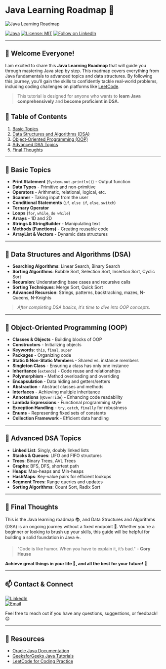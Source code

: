# Java Learning Roadmap 🚀

![Java Learning Roadmap](https://media.geeksforgeeks.org/wp-content/uploads/20230823152056/What-is-Advance-JAVA.png)

[![Java](https://img.shields.io/badge/Java-Beginner%20to%20Advanced-red)](https://www.oracle.com/java/)
[![License: MIT](https://img.shields.io/badge/License-MIT-yellow.svg)](https://opensource.org/licenses/MIT)
[![Follow on LinkedIn](https://img.shields.io/badge/Follow%20Me-LinkedIn-blue)](https://www.linkedin.com/in/vinay-sandeep-dwarampudi-ab87ab291/) 

---

## 🎉 Welcome Everyone!

I am excited to share this **Java Learning Roadmap** that will guide you through mastering Java step by step. This roadmap covers everything from Java fundamentals to advanced topics and data structures. By following this journey, you'll gain the skills to confidently tackle real-world problems, including coding challenges on platforms like [LeetCode](https://leetcode.com/).

> This tutorial is designed for anyone who wants to **learn Java comprehensively** and **become proficient in DSA**.

## 📝 Table of Contents
1. [Basic Topics](#basic-topics)
2. [Data Structures and Algorithms (DSA)](#data-structures-and-algorithms-dsa)
3. [Object-Oriented Programming (OOP)](#object-oriented-programming-oop)
4. [Advanced DSA Topics](#advanced-dsa-topics)
5. [Final Thoughts](#-final-thoughts)

---

## 🦾 Basic Topics

- **Print Statement** (`System.out.println()`) - Output function
- **Data Types** - Primitive and non-primitive
- **Operators** - Arithmetic, relational, logical, etc.
- **Scanner** - Taking input from the user
- **Conditional Statements** (`if`, `else if`, `else`, `switch`)
- **Ternary Operator**
- **Loops** (`for`, `while`, `do while`)
- **Arrays** - 1D and 2D
- **Strings & StringBuilder** - Manipulating text
- **Methods (Functions)** - Creating reusable code
- **ArrayList & Vectors** - Dynamic data structures

---

## 🦾 Data Structures and Algorithms (DSA)

- **Searching Algorithms**: Linear Search, Binary Search
- **Sorting Algorithms**: Bubble Sort, Selection Sort, Insertion Sort, Cyclic Sort
- **Recursion**: Understanding base cases and recursive calls
- **Sorting Techniques**: Merge Sort, Quick Sort
- **Advanced Recursion**: Strings, patterns, backtracking, mazes, N-Queens, N-Knights

> _After completing DSA basics, it's time to dive into OOP concepts._

---

## 🦾 Object-Oriented Programming (OOP)

- **Classes & Objects** - Building blocks of OOP
- **Constructors** - Initializing objects
- **Keywords**: `this`, `final`, `super`
- **Packages** - Organizing code
- **Static & Non-Static Members** - Shared vs. instance members
- **Singleton Class** - Ensuring a class has only one instance
- **Inheritance** (`extends`) - Code reuse and relationships
- **Polymorphism** - Method overloading and overriding
- **Encapsulation** - Data hiding and getters/setters
- **Abstraction** - Abstract classes and methods
- **Interfaces** - Achieving multiple inheritance
- **Annotations** (`@Override`) - Enhancing code readability
- **Lambda Expressions** - Functional programming style
- **Exception Handling** - `try`, `catch`, `finally` for robustness
- **Enums** - Representing fixed sets of constants
- **Collection Framework** - Efficient data handling

---

## 🦾 Advanced DSA Topics

- **Linked List**: Singly, doubly linked lists
- **Stacks & Queues**: LIFO and FIFO structures
- **Trees**: Binary Trees, AVL Trees
- **Graphs**: BFS, DFS, shortest path
- **Heaps**: Max-heaps and Min-heaps
- **HashMaps**: Key-value pairs for efficient lookups
- **Segment Trees**: Range queries and updates
- **Sorting Algorithms**: Count Sort, Radix Sort

---

## 🌟 Final Thoughts

This is the Java learning roadmap 📚, and Data Structures and Algorithms (DSA) is an ongoing journey without a fixed endpoint 🚀. Whether you're a beginner or looking to brush up your skills, this guide will be helpful for building a solid foundation in Java ☕.

> "Code is like humor. When you have to explain it, it’s bad." - **Cory House**

**Achieve great things in your life 🌟, and all the best for your future! 🌟** 

---

## 📫 Contact & Connect
[![LinkedIn](https://img.shields.io/badge/Connect%20with%20me-LinkedIn-blue)](https://www.linkedin.com/in/vinay-sandeep-dwarampudi-ab87ab291/)  
[![Email](https://img.shields.io/badge/Email-Vinay%20Sandeep%20Dwarampudi-green)](mailto:vinaysandeep782@gmail.com)

Feel free to reach out if you have any questions, suggestions, or feedback! 😊

---

## 📌 Resources
- [Oracle Java Documentation](https://docs.oracle.com/en/java/)
- [GeeksforGeeks Java Tutorials](https://www.geeksforgeeks.org/java/)
- [LeetCode for Coding Practice](https://leetcode.com/)

